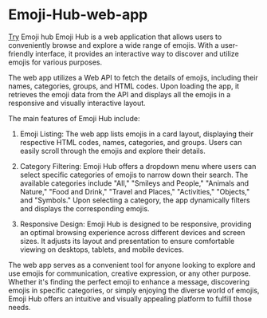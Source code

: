 # Emoji-Hub-web-app

<a href = "http://emojihub.me/">Try</a>
Emoji hub
Emoji Hub is a web application that allows users to conveniently browse and explore a wide range of emojis. With a user-friendly interface, it provides an interactive way to discover and utilize emojis for various purposes.

The web app utilizes a Web API to fetch the details of emojis, including their names, categories, groups, and HTML codes. Upon loading the app, it retrieves the emoji data from the API and displays all the emojis in a responsive and visually interactive layout.

The main features of Emoji Hub include:

   1. Emoji Listing: The web app lists emojis in a card layout, displaying their respective HTML codes, names, categories, and groups. Users can easily scroll 
      through the emojis and explore their details.

   2. Category Filtering: Emoji Hub offers a dropdown menu where users can select specific categories of emojis to narrow down their search. The available categories 
      include "All," "Smileys and People," "Animals and Nature," "Food and Drink," "Travel and Places," "Activities," "Objects," and "Symbols." Upon selecting a 
      category, the app dynamically filters and displays the corresponding emojis.

   3. Responsive Design: Emoji Hub is designed to be responsive, providing an optimal browsing experience across different devices and screen sizes. It adjusts its 
      layout and presentation to ensure comfortable viewing on desktops, tablets, and mobile devices.

The web app serves as a convenient tool for anyone looking to explore and use emojis for communication, creative expression, or any other purpose. Whether it's finding the perfect emoji to enhance a message, discovering emojis in specific categories, or simply enjoying the diverse world of emojis, Emoji Hub offers an intuitive and visually appealing platform to fulfill those needs.
